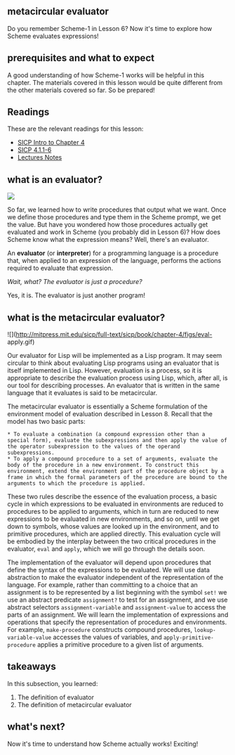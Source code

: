 ## metacircular evaluator

Do you remember Scheme-1 in Lesson 6? Now it's time to explore how Scheme
evaluates expressions!

## prerequisites and what to expect

A good understanding of how Scheme-1 works will be helpful in this chapter.
The materials covered in this lesson would be quite different from the other
materials covered so far. So be prepared!

## Readings

These are the relevant readings for this lesson:

  * [SICP Intro to Chapter 4](http://mitpress.mit.edu/sicp/full-text/book/book-Z-H-25.html)
  * [SICP 4.1.1-6](http://mitpress.mit.edu/sicp/full-text/book/book-Z-H-26.html)
  * [Lectures Notes](http://www-inst.eecs.berkeley.edu/~cs61as/reader/notes.pdf#page=78)

## what is an evaluator?

![](http://www.codingthewheel.com/img/some_assembly.gif)

So far, we learned how to write procedures that output what we want. Once we
define those procedures and type them in the Scheme prompt, we get the value.
But have you wondered how those procedures actually get evaluated and work in
Scheme (you probably did in Lesson 6)? How does Scheme know what the
expression means? Well, there's an evaluator.

An **evaluator** (or **interpreter**) for a programming language is a
procedure that, when applied to an expression of the language, performs the
actions required to evaluate that expression.

_Wait, what? The evaluator is just a procedure?_

Yes, it is. The evaluator is just another program!

## what is the metacircular evaluator?

![](http://mitpress.mit.edu/sicp/full-text/sicp/book/chapter-4/figs/eval-
apply.gif)

  
Our evaluator for Lisp will be implemented as a Lisp program. It may seem
circular to think about evaluating Lisp programs using an evaluator that is
itself implemented in Lisp. However, evaluation is a process, so it is
appropriate to describe the evaluation process using Lisp, which, after all,
is our tool for describing processes. An evaluator that is written in the same
language that it evaluates is said to be metacircular.

The metacircular evaluator is essentially a Scheme formulation of the
environment model of evaluation described in Lesson 8. Recall that the model
has two basic parts:

    * To evaluate a combination (a compound expression other than a special form), evaluate the subexpressions and then apply the value of the operator subexpression to the values of the operand subexpressions.
    * To apply a compound procedure to a set of arguments, evaluate the body of the procedure in a new environment. To construct this environment, extend the environment part of the procedure object by a frame in which the formal parameters of the procedure are bound to the arguments to which the procedure is applied.

These two rules describe the essence of the evaluation process, a basic cycle
in which expressions to be evaluated in environments are reduced to procedures
to be applied to arguments, which in turn are reduced to new expressions to be
evaluated in new environments, and so on, until we get down to symbols, whose
values are looked up in the environment, and to primitive procedures, which
are applied directly. This evaluation cycle will be embodied by the interplay
between the two critical procedures in the evaluator, `eval` and `apply`,
which we will go through the details soon.

The implementation of the evaluator will depend upon procedures that define
the syntax of the expressions to be evaluated. We will use data abstraction to
make the evaluator independent of the representation of the language. For
example, rather than committing to a choice that an assignment is to be
represented by a list beginning with the symbol `set!` we use an abstract
predicate `assignment?` to test for an assignment, and we use abstract
selectors `assignment-variable` and `assignment-value` to access the parts of
an assignment. We will learn the implementation of expressions and operations
that specify the representation of procedures and environments. For example,
`make-procedure` constructs compound procedures, `lookup-variable-value`
accesses the values of variables, and `apply-primitive-procedure` applies a
primitive procedure to a given list of arguments.

## takeaways

In this subsection, you learned:

  1. The definition of evaluator
  2. The definition of metacircular evaluator

## what's next?

Now it's time to understand how Scheme actually works! Exciting!

